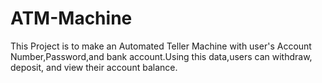 # ATM-Machine
This Project is to make an Automated Teller Machine with user's Account Number,Password,and bank account.Using this data,users can withdraw, deposit, and view their account balance.

